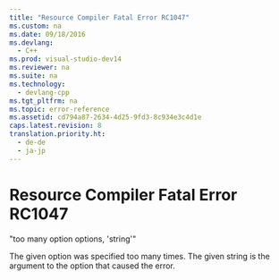 ```yaml
---
title: "Resource Compiler Fatal Error RC1047"
ms.custom: na
ms.date: 09/18/2016
ms.devlang: 
  - C++
ms.prod: visual-studio-dev14
ms.reviewer: na
ms.suite: na
ms.technology: 
  - devlang-cpp
ms.tgt_pltfrm: na
ms.topic: error-reference
ms.assetid: cd794a87-2634-4d25-9fd3-8c934e3c4d1e
caps.latest.revision: 8
translation.priority.ht: 
  - de-de
  - ja-jp
---
```

# Resource Compiler Fatal Error RC1047
"too many option options, 'string'"  
  
 The given option was specified too many times. The given string is the argument to the option that caused the error.
